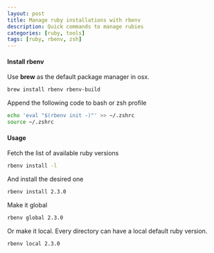 ```yaml
---
layout: post
title: Manage ruby installations with rbenv
description: Quick commands to manage rubies
categories: [ruby, tools]
tags: [ruby, rbenv, zsh]
---
```


#### Install rbenv

Use **brew** as the default package manager in osx.
<!--more-->

```bash 
brew install rbenv rbenv-build
```

Append the following code to bash or zsh profile

```bash
echo 'eval "$(rbenv init -)"' >> ~/.zshrc
source ~/.zshrc
```

#### Usage

Fetch the list of available ruby versions 

```bash
rbenv install -l
```

And install the desired one

```bash
rbenv install 2.3.0
```

Make it global

```bash
rbenv global 2.3.0
```

Or make it local. Every directory can have a local default ruby version.

```bash
rbenv local 2.3.0
```
